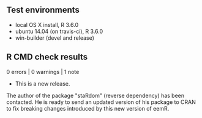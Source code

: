 ## Test environments
* local OS X install, R 3.6.0
* ubuntu 14.04 (on travis-ci), R 3.6.0
* win-builder (devel and release)

## R CMD check results

0 errors | 0 warnings | 1 note

* This is a new release.

The author of the package "staRdom" (reverse dependency) has been contacted. He is ready to send an updated version of his package to CRAN to fix breaking changes introduced by this new version of eemR.
